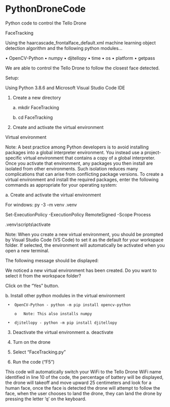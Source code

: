# PythonDroneCode
Python code to control the Tello Drone

FaceTracking

Using the haarcascade_frontalface_default.xml machine learning object detection algorithm and the following python modules...

•	OpenCV-Python
•	numpy
•	djitellopy
•	time
•	os
•	platform
•	getpass

We are able to control the Tello Drone to follow the closest face detected.


Setup:

Using Python 3.8.6 and Microsoft Visual Studio Code IDE

1)	Create a new directory

    a.	mkdir FaceTracking
    
    b.	cd FaceTracking

2)	Create and activate the virtual environment

Virtual environment

Note: A best practice among Python developers is to avoid installing packages into a global interpreter environment. You instead use a project-specific virtual environment that contains a copy of a global interpreter. Once you activate that environment, any packages you then install are isolated from other environments. Such isolation reduces many complications that can arise from conflicting package versions. To create a virtual environment and install the required packages, enter the following commands as appropriate for your operating system:

a.	Create and activate the virtual environment

For windows:
py -3 -m venv .venv

Set-ExecutionPolicy -ExecutionPolicy RemoteSigned -Scope Process

.venv\scripts\activate


Note: When you create a new virtual environment, you should be prompted by Visual Studio Code (VS Code) to set it as the default for your workspace folder. If selected, the environment will automatically be activated when you open a new terminal.

The following message should be displayed:

We noticed a new virtual environment has been created. Do you want to select it from the workspace folder?

Click on the “Yes” button.

b.	Install other python modules in the virtual environment

     •	OpenCV-Python - python -m pip install opencv-python
     
        o	Note: This also installs numpy
        
     •	djitellopy - python -m pip install djitellopy

3)	Deactivate the virtual environment
    a.	deactivate

4)	Turn on the drone
5)	Select “FaceTracking.py”
6)	Run the code (“F5”)

This code will automatically switch your WiFi to the Tello Drone WiFi name identified in line 10 of the code, the percentage of battery will be displayed, the drone will takeoff and move upward 25 centimeters and look for a human face, once the face is detected the drone will attempt to follow the face, when the user chooses to land the drone, they can land the drone by pressing the letter ‘q’ on the keyboard.
